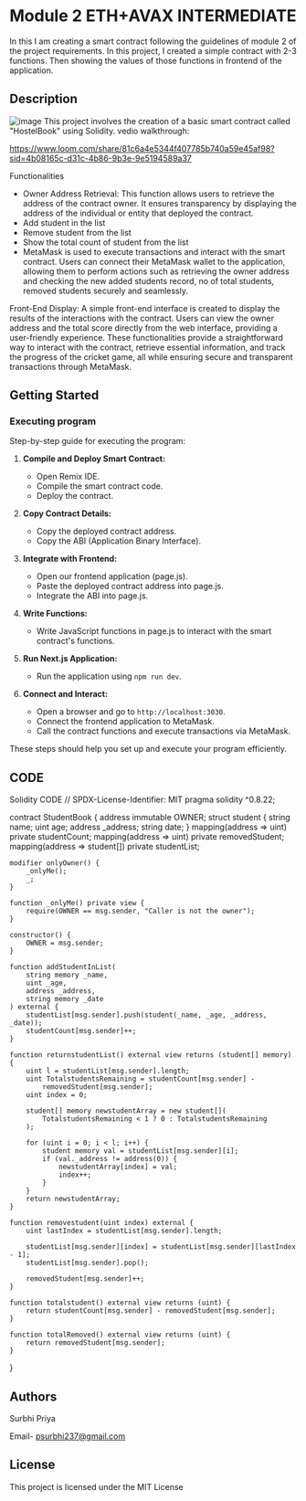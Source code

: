 # Module 2 ETH+AVAX INTERMEDIATE
In this I am creating a smart contract following the guidelines of module 2 of the project requirements.
In this project, I created a simple contract with 2-3 functions. Then showing the values of those functions in frontend of the application.

## Description

![image](https://github.com/user-attachments/assets/6ad28ada-4e30-49c4-984c-2ded25b872d9)
This project involves the creation of a basic smart contract called "HostelBook" using Solidity. 
vedio walkthrough:

https://www.loom.com/share/81c6a4e5344f407785b740a59e45af98?sid=4b08165c-d31c-4b86-9b3e-9e5194589a37

Functionalities
- Owner Address Retrieval:
This function allows users to retrieve the address of the contract owner. It ensures transparency by displaying the address of the individual or entity that deployed the contract.
- Add student in the list
- Remove student from the list
- Show the total count of student from the list
- MetaMask is used to execute transactions and interact with the smart contract. Users can connect their MetaMask wallet to the application, allowing them to perform actions such as retrieving the owner address and checking the new added students record, no of total students, removed students securely and seamlessly.

Front-End Display:
A simple front-end interface is created to display the results of the interactions with the contract. Users can view the owner address and the total score directly from the web interface, providing a user-friendly experience.
These functionalities provide a straightforward way to interact with the contract, retrieve essential information, and track the progress of the cricket game, all while ensuring secure and transparent transactions through MetaMask.

## Getting Started

### Executing program
Step-by-step guide for executing the program:

1. **Compile and Deploy Smart Contract:**
   - Open Remix IDE.
   - Compile the smart contract code.
   - Deploy the contract.

2. **Copy Contract Details:**
   - Copy the deployed contract address.
   - Copy the ABI (Application Binary Interface).

3. **Integrate with Frontend:**
   - Open our frontend application (page.js).
   - Paste the deployed contract address into page.js.
   - Integrate the ABI into page.js.

4. **Write Functions:**
   - Write JavaScript functions in page.js to interact with the smart contract's functions.

5. **Run Next.js Application:**
   - Run the application using `npm run dev`.

6. **Connect and Interact:**
   - Open a browser and go to `http://localhost:3030`.
   - Connect the frontend application to MetaMask.
   - Call the contract functions and execute transactions via MetaMask.

These steps should help you set up and execute your program efficiently.

## CODE
Solidity CODE
// SPDX-License-Identifier: MIT
pragma solidity ^0.8.22;

contract StudentBook {
    address immutable OWNER;
    struct student {
        string name;
        uint age;
        address _address;
        string date;
    }
    mapping(address => uint) private studentCount;
    mapping(address => uint) private removedStudent;
    mapping(address => student[]) private studentList;

    modifier onlyOwner() {
        _onlyMe();
        _;
    }

    function _onlyMe() private view {
        require(OWNER == msg.sender, "Caller is not the owner");
    }

    constructor() {
        OWNER = msg.sender;
    }

    function addStudentInList(
        string memory _name,
        uint _age,
        address _address,
        string memory _date
    ) external {
        studentList[msg.sender].push(student(_name, _age, _address, _date));
        studentCount[msg.sender]++;
    }

    function returnstudentList() external view returns (student[] memory) {
        uint l = studentList[msg.sender].length;
        uint TotalstudentsRemaining = studentCount[msg.sender] -
            removedStudent[msg.sender];
        uint index = 0;

        student[] memory newstudentArray = new student[](
            TotalstudentsRemaining < 1 ? 0 : TotalstudentsRemaining
        );

        for (uint i = 0; i < l; i++) {
            student memory val = studentList[msg.sender][i];
            if (val._address != address(0)) {
                newstudentArray[index] = val;
                index++;
            }
        }
        return newstudentArray;
    }

    function removestudent(uint index) external {
        uint lastIndex = studentList[msg.sender].length;

        studentList[msg.sender][index] = studentList[msg.sender][lastIndex - 1];
        studentList[msg.sender].pop();

        removedStudent[msg.sender]++;
    }

    function totalstudent() external view returns (uint) {
        return studentCount[msg.sender] - removedStudent[msg.sender];
    }

    function totalRemoved() external view returns (uint) {
        return removedStudent[msg.sender];
    }
}

## Authors

Surbhi Priya

Email- psurbhi237@gmail.com

## License

This project is licensed under the MIT License 

